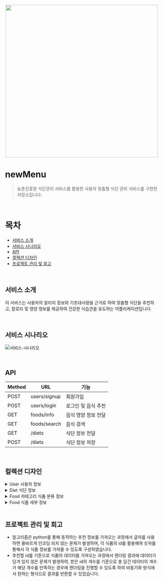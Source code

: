 
<p align="center">
    <img src="https://allforyoung-homepage-maycan.s3.ap-northeast-2.amazonaws.com/uploads/post_photos/2022/07/21/b2b678a1cf6f4f1ba57442eb8eed47d0.jpg" width="500px">
</p>

# newMenu

>  농촌진흥청 식단관리 서비스를 활용한 사용자 맞춤형 식단 관리 서비스를 구현한 저장소입니다.

 <br>

# 목차

- [서비스 소개](#서비스-소개)
- [서비스 시나리오](#서비스-시나리오)
- [API](#API)
- [컬렉션 디자인](#컬렉션-디자인)
- [프로젝트 관리 및 회고](#프로젝트-관리-및-회고)

<br>

## 서비스 소개

이 서비스는 사용자의 알러지 정보와 기초대사량을 근거로 하여 맞춤형 식단을 추천하고, 칼로리 및 영양 정보를 제공하여 건강한 식습관을 유도하는 어플리케이션입니다.

<br>

## 서비스 시나리오
![서비스-시나리오](https://github.com/12hyeon/newMenu/assets/67951802/f512cdf1-14b2-4b1d-8ba1-ad31385fc89a)

<br>

## API

| Method | URL | 기능 |
|--------|-----|-----|
| POST   | users/signup | 회원가입 |
| POST   | users/login | 로그인 및 음식 추천 |
| GET    | foods/info | 음식 영양 정보 전달 |
| GET    | foods/search | 음식 검색 |
| GET    | /diets | 식단 정보 전달 |
| POST   | /diets | 식단 정보 저장 |

<br>

## 컬렉션 디자인

<details>
<summary>User 사용자 정보</summary>

| Column name                 | Type           | 설명           |
|-----------------------------|----------------|---------------|
| userId                      | String         | 아이디         |
| userPassword                | String         | 비밀번호       |
| email                       | [String]       | 이메일         |
| sex                         | [String]       | 성별(남:1, 여:2)|
| age                         | [String]       | 나이           |
| height                      | Number         | 키             |
| weight                      | Number         | 체중           |
| allergy                     | Number         | 알레르기       |
| basal                       | Number         | 기초대사량     |

<br>
</details>

<details>
<summary>Diet 식단 정보</summary>

| Column name                 | Type           | 설명           |
|-----------------------------|----------------|---------------|
| userId                      | String         | 아이디         |
| date                        | String         | 날짜           |
| break_diet                  | [String]       | 아침 식단      |
| lunch_diet                  | [String]       | 점심 식단      |
| dinner_diet                 | [String]       | 저녁 식단      |
| break_energy                | Number         | 아침 에너지 섭취량 |
| lunch_energy                | Number         | 점심 에너지 섭취량 |
| dinner_energy               | Number         | 저녁 에너지 섭취량 |
| total_energy                | Number         | 총 에너지 섭취량 |

<br>
</details>

<details>
<summary>Food 카테고리 식품 분류 정보</summary>

| Column name                 | Type           | 설명           |
|-----------------------------|----------------|---------------|
| fd_Code                     | String         | 음식 코드       |
| upper_Fd_Grupp_Nm           | String         | 대분류         |
| fd_Grupp_Nm_list            | String         | 중분류         |
| fd_Nm                       | String         | 소분류         |
| fd_Nm2                      | String         | 소분류 () 제외 |

<br>
</details>

<details>
<summary>Food 식품 세부 정보</summary>

| Column name                 | Type           | 설명           |
|-----------------------------|----------------|---------------|
| fd_Code                     | String         | 음식 코드       |
| upper_Fd_Grupp_Nm           | String         | 대분류         |
| fd_Grupp_Nm_list            | String         | 중분류         |
| fd_Nm                       | String         | 소분류         |
| fd_Nm2                      | String         | 소분류 () 제외 |
| fd_Wgh                      | Number         | 음식 무게       |
| allrgy_Info                 | Number         | 알레르기       |
| allrgy_Info2                | Number         | 알레르기 () 제외|
| energy_Qy                   | Number         | 에너지         |
| prot_Qy                     | Number         | 단백질         |
| ntrfs_Qy                    | Number         | 지질           |
| carbohydrate_Qy             | Number         | 탄수화물       |
| sugar_Qy                    | Number         | 당류           |
| fafref_Qy                   | Number         | 지방산         |
| fasatf_Qy                   | Number         | 포화 지방산    |
| clci_Qy                     | Number         | 칼슘           |
| na_Qy                       | Number         | 나트륨         |
| chole_Qy                    | Number         | 콜레스테롤     |
| tag                         | String         | 태그 정보      |

<br>
</details>

<br>

## 프로젝트 관리 및 회고
- 알고리즘은 python를 통해 동작하는 추천 정보를 가져오는 과정에서 글자를 사용하면 올바르게 인코딩 되지 않는 문제가 발생하여, 각 식품의 id를 활용해여 숫자를 통해서 각 식품 정보를 가져올 수 있도록 구성하였습니다.
- 추천할 id를 기준으로 식품의 데이터를 가져오는 과정에서 랜더링 결과에 데이터가 담겨 있지 않은 문제가 발생하여, 받은 id의 개수를 기준으로 총 담긴 데이터의 개수가 해당 개수를 만족하는 경우에 랜더링을 진행할 수 있도록 하여 비동기화 방식에서 원하는 형식으로 결과를 반환할 수 있었습니다.
